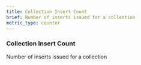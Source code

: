 ```yaml
---
title: Collection Insert Count
brief: Number of inserts issued for a collection
metric_type: counter
---
```


### Collection Insert Count

Number of inserts issued for a collection
